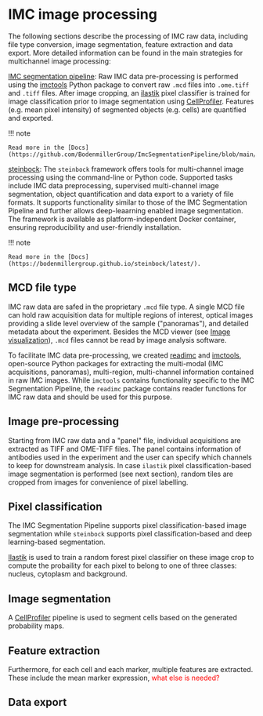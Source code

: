 # IMC image processing

The following sections describe the processing of IMC raw data, including file type conversion, image segmentation, feature extraction and data export.
More detailed information can be found in the main strategies for multichannel image processing:

[IMC segmentation pipeline](https://github.com/BodenmillerGroup/ImcSegmentationPipeline): Raw IMC data pre-processing is performed using the 
[imctools](https://github.com/BodenmillerGroup/imctools) Python package to convert raw `.mcd` files into `.ome.tiff` and `.tiff` files.
After image cropping, an [ilastik](https://www.ilastik.org/) pixel classifier is trained for image classification prior to image segmentation 
using [CellProfiler](https://cellprofiler.org/). Features (e.g. mean pixel intensity) of segmented objects (e.g. cells) are quantified and
exported. 

!!! note
    
    Read more in the [Docs](https://github.com/BodenmillerGroup/ImcSegmentationPipeline/blob/main/scripts/imc_preprocessing.ipynb)

[steinbock](https://github.com/BodenmillerGroup/steinbock): The `steinbock` framework offers tools for multi-channel image processing using the command-line or Python code. 
Supported tasks include IMC data preprocessing, supervised multi-channel image segmentation, object quantification and data export to a variety of file formats. 
It supports functionality similar to those of the IMC Segmentation Pipeline and further allows deep-leaarning enabled image segmentation. 
The framework is available as platform-independent Docker container, ensuring reproducibility and user-friendly installation. 

!!! note

    Read more in the [Docs](https://bodenmillergroup.github.io/steinbock/latest/).

## MCD file type

IMC raw data are safed in the proprietary `.mcd` file type. A single MCD file can hold raw acquisition data for multiple regions of interest, 
optical images providing a slide level overview of the sample ("panoramas"), and detailed metadata about the experiment. 
Besides the MCD viewer (see [Image visualization](viewers.md)), `.mcd` files cannot be read by image analysis software. 

To facilitate IMC data pre-processing, we created [readimc](https://github.com/BodenmillerGroup/readimc) and [imctools](https://github.com/BodenmillerGroup/imctools), open-source
Python packages for extracting the multi-modal (IMC acquisitions, panoramas), multi-region, multi-channel information contained in raw IMC images.
While `imctools` contains functionality specific to the IMC Segmentation Pipeline, the `readimc` package contains reader functions for IMC raw data and should be used for this purpose.

## Image pre-processing 

Starting from IMC raw data and a "panel" file, individual acquisitions are extracted as TIFF and OME-TIFF files. 
The panel contains information of antibodies used in the experiment and the user can specify which channels to keep for downstream analysis.
In case `ilastik` pixel classification-based image segmentation is performed (see next section), random tiles are cropped from images for convenience of pixel labelling.

## Pixel classification

The IMC Segmentation Pipeline supports pixel classification-based image segmentation while `steinbock` supports pixel classification-based and deep learning-based segmentation. 

[Ilastik](https://www.ilastik.org/) is used to train a random forest pixel classifier on these image crop to compute the probaility for each pixel to belong to one of three classes: nucleus, cytoplasm and background.

## Image segmentation

A [CellProfiler](https://cellprofiler.org/) pipeline is used to segment cells based on the generated probability maps.

## Feature extraction

Furthermore, for each cell and each marker, multiple features are extracted. 
These include the mean marker expression, <span style="color: red;">what else is needed?</span>

## Data export
